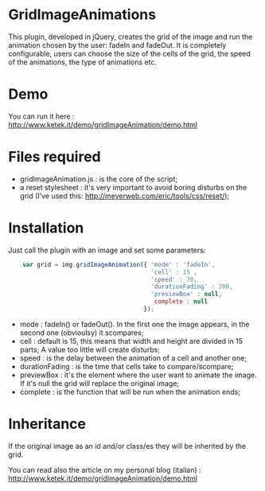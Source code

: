 GridImageAnimations
===========================

This plugin, developed in jQuery, creates the grid of the image and run the animation chosen by the user: fadeIn and fadeOut. 
It is completely configurable, users can choose the size of the cells of the grid, the speed of the animations, the type of animations etc.

Demo
===========================

You can run it here : http://www.ketek.it/demo/gridImageAnimation/demo.html

Files required
===========================

- gridImageAnimation.js : is the core of the script;
- a reset stylesheet : it's very important to avoid boring disturbs on the grid (I've used this: http://meyerweb.com/eric/tools/css/reset/);


Installation
===========================

Just call the plugin with an image and set some parameters:

`````javascript
	var grid = img.gridImageAnimation({ 'mode' : 'fadeIn', 
	                                    'cell' : 15 , 
	                                    'speed' : 70, 
	                                    'durationFading' : 200,
	                                    'previewBox' : null,
	                                     complete : null
	                                  });
`````

- mode : fadeIn() or fadeOut(). In the first one the image appears, in the second one (obvioulsy) it scompares;
- cell : default is 15, this means that width and height are divided in 15 parts; A value too little will create disturbs;
- speed : is the delay between the animation of a cell and another one;
- durationFading :  is the time that cells take to compare/scompare;
- previewBox : it's the element where the user want to animate the image. If it's null the grid will replace the original image;
- complete : is the function that will be run when the animation ends;


Inheritance
===========================

If the original image as an id and/or class/es they will be inherited by the grid.




You can read also the article on my personal blog (italian) : http://www.ketek.it/demo/gridImageAnimation/demo.html 


